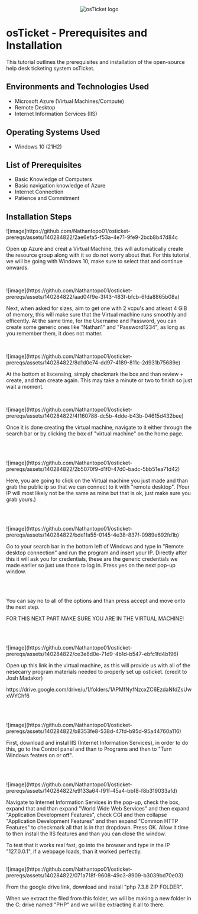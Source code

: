 <p align="center">
<img src="https://i.imgur.com/Clzj7Xs.png" alt="osTicket logo"/>
</p>

<h1>osTicket - Prerequisites and Installation</h1>
This tutorial outlines the prerequisites and installation of the open-source help desk ticketing system osTicket.<br />

<h2>Environments and Technologies Used</h2>

- Microsoft Azure (Virtual Machines/Compute)
- Remote Desktop
- Internet Information Services (IIS)

<h2>Operating Systems Used </h2>

- Windows 10</b> (21H2)

<h2>List of Prerequisites</h2>

- Basic Knowledge of Computers
- Basic navigation knowledge of Azure
- Internet Connection
- Patience and Commitment
  
<h2>Installation Steps</h2>

<p>
![image]https://github.com/Nathantopo01/osticket-prereqs/assets/140284822/2ae6efa5-f53a-4e71-9fe9-2bcb8b47d84c
</p>
<p>
Open up Azure and creat a Virtual Machine, this will automatically create the resource group along with it so do not worry about that.
For this tutorial, we will be going with Windows 10, make sure to select that and continue onwards.
</p>
<br />

<p>
![image](https://github.com/Nathantopo01/osticket-prereqs/assets/140284822/aad04f9e-3f43-483f-bfcb-6fda8865b08a)
</p>
<p>
Next, when asked for sizes, aim to get one with 2 vcpu's and atleast 4 GiB of memory, this will make sure that the Virtual machine runs smoothly and efficently.
At the same time, for the Username and Password, you can create some generic ones like "Nathan1" and "Password1234", as long as you remember them, it does not matter.
</p>
<br />

<p>
![image](https://github.com/Nathantopo01/osticket-prereqs/assets/140284822/8d1d0e74-dd97-4189-811c-2d931b75689e)

</p>
<p>
At the bottom at liscensing, simply checkmark the box and than review + create, and than create again. 
This may take a minute or two to finish so just wait a moment.

</p>

<br />
<p>
![image](https://github.com/Nathantopo01/osticket-prereqs/assets/140284822/4f160788-dc5b-4dde-b43b-04615d432bee)

</p>
<p>
Once it is done creating the virtual machine, navigate to it either through the search bar or by clicking the box of "virtual machine" on the home page.
</p>
<br />

<br />
<p>
![image](https://github.com/Nathantopo01/osticket-prereqs/assets/140284822/2b5070f9-d1f0-47d0-badc-5bb51ea71d42)

</p>
<p>
Here, you are going to click on the Virtual machine you just made and than grab the public ip so that we can connect to it with "remote desktop".
(Your IP will most likely not be the same as mine but that is ok, just make sure you grab yours.)
</p>
<br />

<br />
<p>
![image](https://github.com/Nathantopo01/osticket-prereqs/assets/140284822/bde1fa55-0145-4e38-837f-0989e692fd1b)

</p>
<p>
Go to your search bar in the bottom left of Windows and type in "Remote desktop connection" and run the program and insert your IP.
Directly after this it will ask you for credentials, these are the generic credentials we made earlier so just use those to log in.
Press yes on the next pop-up window.
</p>
<br />

<br />

<p>
You can say no to all of the options and than press accept and move onto the next step.
<p>
FOR THIS NEXT PART MAKE SURE YOU ARE IN THE VIRTUAL MACHINE!
</p>

<br />

<br />
<p>
![image](https://github.com/Nathantopo01/osticket-prereqs/assets/140284822/ce3e8d0e-71d9-4b1d-b547-ebfc1fd4b196)

</p>
<p>
Open up this link in the virtual machine, as this will provide us with all of the nesecarry program materials needed to properly set up osticket. (credit to Josh Madakor)
<p>
https://drive.google.com/drive/u/1/folders/1APMfNyfNzcxZC6EzdaNfdZsUwxWYChf6
</p>
</p>
<br />

<br />
<p>
![image](https://github.com/Nathantopo01/osticket-prereqs/assets/140284822/b8353fe8-538d-47fd-b95d-95a44760a116)

</p>
<p>
First, download and instal IIS (Internet Information Services), in order to do this, go to the Control panel and than to Programs and then to "Turn Windows featers on or off".
</p>
<br />

<br />
<p>
![image](https://github.com/Nathantopo01/osticket-prereqs/assets/140284822/e9133a64-f91f-45a4-bbf8-f8b319033afd)

</p>
<p>
Navigate to Internet Information Services in the pop-up, check the box, expand that and than expand "World Wide Web Services" and then expand "Application Development Features", check CGI and
then collapse "Application Development Features" and then expand "Common HTTP Features" to checkmark all that is in that dropdown. Press OK. Allow it time to then install the IIS features and than you can close the window.
  <p>
To test that it works real fast, go into the browser and type in the IP "127.0.0.1", if a webpage loads, than it worked perfectly.
  </p>
</p>
<br />
![image](https://github.com/Nathantopo01/osticket-prereqs/assets/140284822/071a718f-9608-49c3-8909-b3039bd70e03)

<br />
</p>
<p>
From the google drive link, download and install "php 7.3.8 ZIP FOLDER".
<p>
<p>
When we extract the filed from this folder, we will be making a new folder in the C: drive named "PHP" and we will be extracting it all to there. 
</p>

</p>
</p>
<br />
